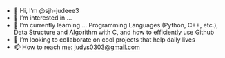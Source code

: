 - 👋 Hi, I’m @sjh-judeee3
- 👀 I’m interested in ... 
- 🌱 I’m currently learning ... Programming Languages (Python, C++, etc.), Data Structure and Algorithm with C, and how to efficiently use Github
- 💞️ I’m looking to collaborate on cool projects that help daily lives
- 📫 How to reach me: judys0303@gmail.com

<!---
sjh-judeee3/sjh-judeee3 is a ✨ special ✨ repository because its `README.md` (this file) appears on your GitHub profile.
You can click the Preview link to take a look at your changes.
--->
